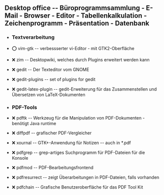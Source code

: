 ##  Desktop office  -- Büroprogrammsammlung - E-Mail - Browser - Editor - Tabellenkalkulation - Zeichenprogramm - Präsentation - Datenbank

- ###  Textverarbeitung

- :o:  vim-gtk  --	verbessserter vi-Editor - mit GTK2-Oberfläche
- :x:  zim  --		Desktopwiki, welches durch Plugins erweitert werden kann

- :x:  gedit  --	Der Texteditor vom GNOME
- :x:  gedit-plugins  -- set of plugins for gedit
- :x:  gedit-latex-plugin  -- gedit-Erweiterung für das Zusammenstellen und Übersetzen von LaTeX-Dokumenten

- ###  PDF-Tools

- :x:  pdftk  --	Werkzeug für die Manipulation von PDF-Dokumenten - benötigt Java runtime
- :x:  diffpdf  --	grafischer PDF-Vergleicher
- :x:  xournal  --	GTK+-Anwendung für Notizen -- auch in *.pdf
- :x:  pdfgrep  --	grep-artiges Suchprogramm für PDF-Dateien für die Konsole
- :x:  pdfmod  --	PDF-Bearbeitungsfrontend
- :x:  pdfresurrect  -- zeigt Überarbeitungen in PDF-Dateien, falls vorhanden
- :x:  pdfchain  --	Grafische Benutzeroberfläche für das PDF Tool Kit


